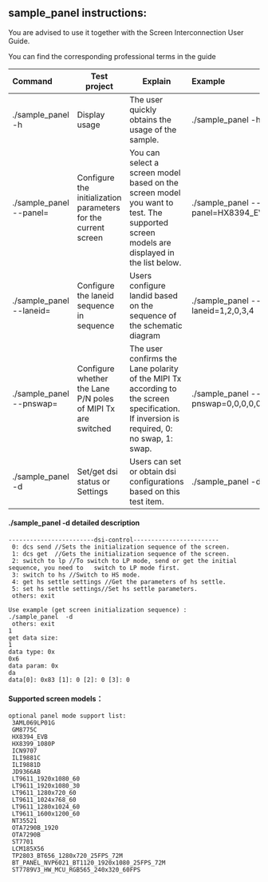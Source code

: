 ## sample_panel instructions:

You are advised to use it together with the Screen Interconnection User Guide.

 You can find the corresponding professional terms in the guide

| Command                  | Test project                                                 | Explain                                                      | Example                           |
| :----------------------- | ------------------------------------------------------------ | ------------------------------------------------------------ | :-------------------------------- |
| ./sample_panel -h        | Display usage                                                | The user quickly obtains the usage of the sample.            | ./sample_panel -h                 |
| ./sample_panel --panel=  | Configure the initialization parameters for the current screen | You can select a screen model based on the screen model you want to test. The supported screen models are displayed in the list below. | ./sample_panel --panel=HX8394_EVB |
| ./sample_panel --laneid= | Configure the laneid sequence in sequence                    | Users configure landid based on the sequence of the schematic diagram | ./sample_panel --laneid=1,2,0,3,4 |
| ./sample_panel --pnswap= | Configure whether the Lane P/N poles of MIPI Tx are switched | The user confirms the Lane polarity of the MIPI Tx according to the screen specification. If inversion is required, 0: no swap, 1: swap. | ./sample_panel --pnswap=0,0,0,0,0 |
| ./sample_panel -d        | Set/get dsi status or Settings                               | Users can set or obtain dsi configurations based on this test item. | ./sample_panel -d                 |



#### ./sample_panel -d  detailed description

```
------------------------dsi-control------------------------
 0: dcs send //Sets the initialization sequence of the screen.
 1: dcs get  //Gets the initialization sequence of the screen.
 2: switch to lp //To switch to LP mode, send or get the initial sequence, you need to 	 switch to LP mode first.
 3: switch to hs //Switch to HS mode.
 4: get hs settle settings //Get the parameters of hs settle.
 5: set hs settle settings//Set hs settle parameters.
 others: exit

Use example (get screen initialization sequence) :
./sample_panel  -d
 others: exit
1
get data size:
1
data type: 0x
0x6
data param: 0x
da
data[0]: 0x83 [1]: 0 [2]: 0 [3]: 0
```

#### Supported screen models：

```
optional panel mode support list:
 3AML069LP01G
 GM8775C
 HX8394_EVB
 HX8399_1080P
 ICN9707
 ILI9881C
 ILI9881D
 JD9366AB
 LT9611_1920x1080_60
 LT9611_1920x1080_30
 LT9611_1280x720_60
 LT9611_1024x768_60
 LT9611_1280x1024_60
 LT9611_1600x1200_60
 NT35521
 OTA7290B_1920
 OTA7290B
 ST7701
 LCM185X56
 TP2803_BT656_1280x720_25FPS_72M
 BT_PANEL_NVP6021_BT1120_1920x1080_25FPS_72M
 ST7789V3_HW_MCU_RGB565_240x320_60FPS
```


